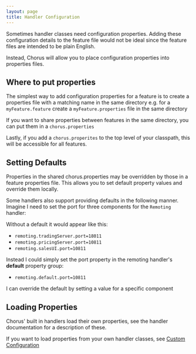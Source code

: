 ```yaml
---
layout: page
title: Handler Configuration
---
```


Sometimes handler classes need configuration properties.
Adding these configuration details to the feature file would not be ideal since the feature files are intended to be plain English.

Instead, Chorus will allow you to place configuration properties into properties files.

## Where to put properties ##

The simplest way to add configuration properties for a feature is to create a properties file with a matching name in the same directory
e.g. for a `myFeature.feature` create a `myFeature.properties` file in the same directory

If you want to share properties between features in the same directory, you can put them in a `chorus.properties`

Lastly, if you add a `chorus.properites` to the top level of your classpath, this will be accessible for all features.

## Setting Defaults ##

Properties in the shared chorus.properties may be overridden by those in a feature properties file.
This allows you to set default property values and override them locally.

Some handlers also support providing defaults in the following manner.
Imagine I need to set the port for three components for the `Remoting` handler:

Without a default it would appear like this:

* `remoting.tradingServer.port=18011`
* `remoting.pricingServer.port=10811`
* `remoting.salesUI.port=10811`

Instead I could simply set the port property in the remoting handler's **default** property group:

* `remoting.default.port=10811`

I can override the default by setting a value for a specific component

## Loading Properties ##

Chorus' built in handlers load their own properties, see the handler documentation for a description of these.

If you want to load properties from your own handler classes, see [Custom Configuration](/CustomConfiguration)

